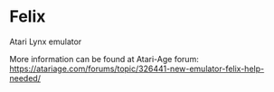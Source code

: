 # Felix
Atari Lynx emulator

More information can be found at Atari-Age forum: https://atariage.com/forums/topic/326441-new-emulator-felix-help-needed/
